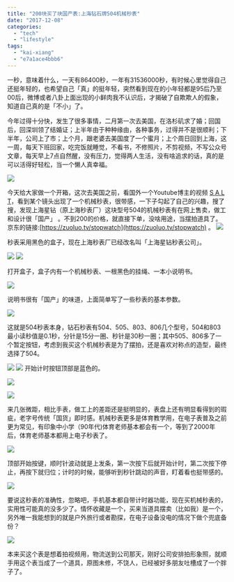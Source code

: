 ```yaml
---
title: "200块买了块国产表:上海钻石牌504机械秒表"
date: "2017-12-08"
categories: 
  - "tech"
  - "lifestyle"
tags: 
  - "kai-xiang"
  - "e7a1ace4bbb6"
---
```


一秒，意味着什么，一天有86400秒，一年有31536000秒，有时候心里觉得自己还挺年轻的，也希望自己「真」的挺年轻，突然看到现在的小年轻都是95后乃至00后，微博或者八卦上面出现的小鲜肉我不认识后，才揭破了自欺欺人的假象，知道自己真的是「不小」了。

今年过得十分快，发生了很多事情，二月第一次去美国，在洛杉矶求了婚；回国后，回深圳领了结婚证；上半年由于种种缘由，各种事务，过得并不是很顺利；下半年，公司上了市；上个月，跟老婆去美国度了一个蜜月；上个周日回到上海，这一周，每天下班回家，吃完饭就睡觉，不看书，不修照片，不剪视频，不写公众号文章，每天早上7点自然醒，没有压力，觉得两人生活，没有啥追求的话，真的是可以活得好轻松，当一个懒人真幸福。

![](https://static.is26.com/blog/2017/12/stopwatch/youtube-stopwatch.jpg)

今天给大家做一个开箱，这次去美国之前，看国外一个Youtube博主的视频 [S A L T](https://www.youtube.com/watch?v=Jet37X1vG4U&t=5s)，看到某个镜头出现了一个机械秒表，很带感，一下子勾起了自己的兴趣，搜了搜，发现上海星钻（原上海秒表厂）这块型号504的机械秒表有在网上售卖，做工和设计很「国产」 。不到200的价格，就直接下单，没啥用途，当摆拍道具了。京东的链接:[https://zuoluo.tv/stopwatch](https://zuoluo.tv/stopwatch) 。 ![](https://static.is26.com/blog/2017/12/stopwatch/watch-1.JPG)

秒表采用黑色的盒子，现在上海秒表厂已经改名叫「上海星钻秒表公司」。

![](https://static.is26.com/blog/2017/12/stopwatch/watch-2.JPG) ![](https://static.is26.com/blog/2017/12/stopwatch/watch-4.JPG)

打开盒子，盒子内有一个机械秒表、一根黑色的挂绳、一本小说明书。

![](https://static.is26.com/blog/2017/12/stopwatch/watch-5.JPG)

说明书很有「国产」的味道，上面简单写了一些秒表的基本参数。

![](https://static.is26.com/blog/2017/12/stopwatch/watch-6.JPG)

这就是504秒表本身，钻石秒表有504、505、803、806几个型号，504和803最小读秒值是0.1秒，分针是15分一圈、秒针是30秒一圈；其中505、806多了一个暂定按钮，考虑到我买这个机械秒表是为了摆拍，还是喜欢对称点的造型，最终选择了504。

![](https://static.is26.com/blog/2017/12/stopwatch/watch-7.JPG) ![](https://static.is26.com/blog/2017/12/stopwatch/watch-13.JPG) 开始计时按钮顶部是蓝色的。

![](https://static.is26.com/blog/2017/12/stopwatch/watch-10.JPG)

![](https://static.is26.com/blog/2017/12/stopwatch/watch-12.JPG)

来几张微距，相比手表，做工上的差距还是挺明显的，表盘上还有明显看得到的瑕疵，老字号传统「国货」即时感。机械秒表更多是体育教学用，在电子表普及之前更为常见，有印象中小学（90年代)体育老师基本都会有一个，等到了2000年后，体育老师基本都用上电子秒表了。

![](https://static.is26.com/blog/2017/12/stopwatch/watch-14.JPG)

顶部开始按键，顺时针波动就是上发条，第一次按下后就开始计时，第二次按下停止，再按下就归位；计时的时候，能够听到秒针跳动的声音，盯着看也挺带感的。

![](https://static.is26.com/blog/2017/12/stopwatch/watch-15.JPG)

要说这秒表的准确性，忽略吧，手机基本都自带计时器功能，现在买机械秒表的，实用性可能真的没多少了。情怀收藏是一个，买来当道具摆卖（比如我）是一个，另外唯一我能想到的就是户外旅行或者勘探，在电子设备没电的情况下做个兜底备份？

![](https://static.is26.com/blog/2017/12/stopwatch/stopwatch-model.jpg)

本来买这个表是想着拍视频用，物流送到公司那天，刚好公司安排拍形象照，就顺手用这个表当成了一个道具，原图未修，不饶人，已经被好多朋友吐槽成了一个胖子了。
